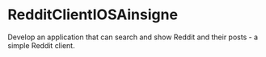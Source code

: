 # RedditClientIOSAinsigne
Develop an application that can search and show Reddit and their posts - a simple Reddit client.
